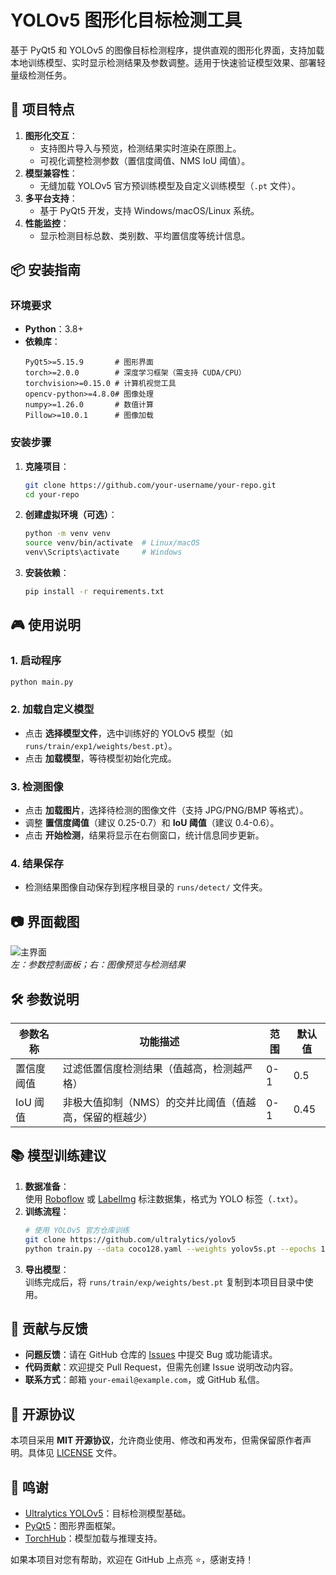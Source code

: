 # YOLOv5 图形化目标检测工具  
基于 PyQt5 和 YOLOv5 的图像目标检测程序，提供直观的图形化界面，支持加载本地训练模型、实时显示检测结果及参数调整。适用于快速验证模型效果、部署轻量级检测任务。


## 🚀 项目特点  
1. **图形化交互**：  
   - 支持图片导入与预览，检测结果实时渲染在原图上。  
   - 可视化调整检测参数（置信度阈值、NMS IoU 阈值）。  
2. **模型兼容性**：  
   - 无缝加载 YOLOv5 官方预训练模型及自定义训练模型（`.pt` 文件）。  
3. **多平台支持**：  
   - 基于 PyQt5 开发，支持 Windows/macOS/Linux 系统。  
4. **性能监控**：  
   - 显示检测目标总数、类别数、平均置信度等统计信息。  


## 📦 安装指南  
### **环境要求**  
- **Python**：3.8+  
- **依赖库**：  
  ```  
  PyQt5>=5.15.9       # 图形界面  
  torch>=2.0.0        # 深度学习框架（需支持 CUDA/CPU）  
  torchvision>=0.15.0 # 计算机视觉工具  
  opencv-python>=4.8.0# 图像处理  
  numpy>=1.26.0       # 数值计算  
  Pillow>=10.0.1      # 图像加载  
  ```  

### **安装步骤**  
1. **克隆项目**：  
   ```bash  
   git clone https://github.com/your-username/your-repo.git  
   cd your-repo  
   ```  
2. **创建虚拟环境（可选）**：  
   ```bash  
   python -m venv venv  
   source venv/bin/activate  # Linux/macOS  
   venv\Scripts\activate     # Windows  
   ```  
3. **安装依赖**：  
   ```bash  
   pip install -r requirements.txt  
   ```  


## 🎮 使用说明  
### **1. 启动程序**  
```bash  
python main.py  
```  

### **2. 加载自定义模型**  
- 点击 **选择模型文件**，选中训练好的 YOLOv5 模型（如 `runs/train/exp1/weights/best.pt`）。  
- 点击 **加载模型**，等待模型初始化完成。  

### **3. 检测图像**  
- 点击 **加载图片**，选择待检测的图像文件（支持 JPG/PNG/BMP 等格式）。  
- 调整 **置信度阈值**（建议 0.25-0.7）和 **IoU 阈值**（建议 0.4-0.6）。  
- 点击 **开始检测**，结果将显示在右侧窗口，统计信息同步更新。  

### **4. 结果保存**  
- 检测结果图像自动保存到程序根目录的 `runs/detect/` 文件夹。  


## 📷 界面截图  
![主界面](https://raw.githubusercontent.com/your-username/your-repo/main/screenshot.png)  
*左：参数控制面板；右：图像预览与检测结果*  


## 🛠️ 参数说明  
| 参数名称   | 功能描述                                                | 范围 | 默认值 |
| ---------- | ------------------------------------------------------- | ---- | ------ |
| 置信度阈值 | 过滤低置信度检测结果（值越高，检测越严格）              | 0-1  | 0.5    |
| IoU 阈值   | 非极大值抑制（NMS）的交并比阈值（值越高，保留的框越少） | 0-1  | 0.45   |


## 📚 模型训练建议  
1. **数据准备**：  
   使用 [Roboflow](https://roboflow.com/) 或 [LabelImg](https://github.com/tzutalin/labelImg) 标注数据集，格式为 YOLO 标签（`.txt`）。  
2. **训练流程**：  
   ```bash  
   # 使用 YOLOv5 官方仓库训练  
   git clone https://github.com/ultralytics/yolov5  
   python train.py --data coco128.yaml --weights yolov5s.pt --epochs 100  
   ```  
3. **导出模型**：  
   训练完成后，将 `runs/train/exp/weights/best.pt` 复制到本项目目录中使用。  


## 🤝 贡献与反馈  
- **问题反馈**：请在 GitHub 仓库的 [Issues](https://github.com/your-username/your-repo/issues) 中提交 Bug 或功能请求。  
- **代码贡献**：欢迎提交 Pull Request，但需先创建 Issue 说明改动内容。  
- **联系方式**：邮箱 `your-email@example.com`，或 GitHub 私信。  


## 📜 开源协议  
本项目采用 **MIT 开源协议**，允许商业使用、修改和再发布，但需保留原作者声明。具体见 [LICENSE](https://github.com/your-username/your-repo/blob/main/LICENSE) 文件。  


## 🌟 鸣谢  
- [Ultralytics YOLOv5](https://github.com/ultralytics/yolov5)：目标检测模型基础。  
- [PyQt5](https://www.riverbankcomputing.com/software/pyqt)：图形界面框架。  
- [TorchHub](https://pytorch.org/hub/)：模型加载与推理支持。  

如果本项目对您有帮助，欢迎在 GitHub 上点亮 ⭐，感谢支持！